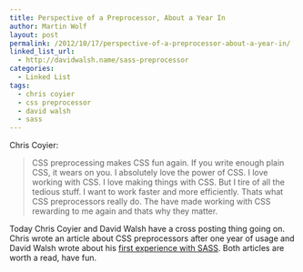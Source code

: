 ```yaml
---
title: Perspective of a Preprocessor, About a Year In
author: Martin Wolf
layout: post
permalink: /2012/10/17/perspective-of-a-preprocessor-about-a-year-in/
linked_list_url:
  - http://davidwalsh.name/sass-preprocessor
categories:
  - Linked List
tags:
  - chris coyier
  - css preprocessor
  - david walsh
  - sass
---
```

<p class="linked-list-quote-author">
  Chris Coyier:
</p>

> CSS preprocessing makes CSS fun again. If you write enough plain CSS, it wears on you. I absolutely love the power of CSS. I love working with CSS. I love making things with CSS. But I tire of all the tedious stuff. I want to work faster and more efficiently. Thats what CSS preprocessors really do. The have made working with CSS rewarding to me again and thats why they matter.

Today Chris Coyier and David Walsh have a cross posting thing going on. Chris wrote an article about CSS preprocessors after one year of usage and David Walsh wrote about his [first experience with SASS][1]. Both articles are worth a read, have fun.

 [1]: http://css-tricks.com/redesigning-with-sass/